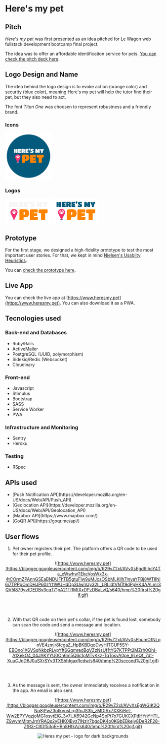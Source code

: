 <h1>Here's my pet</h1>

<h2>Pitch</h2>

*Here's my pet* was first presented as an idea pitched for Le Wagon web fullstack development bootcamp final project.

The idea was to offer an affordable identification service for pets. [You can check the pitch deck here](https://drive.google.com/file/d/1Q3p6T9w5yWYRJVF2zQZ9bIqXxho6PKsf/view?usp=sharing).

<h2>Logo Design and Name</h2>

The idea behind the logo design is to evoke action (orange color) and security (blue color), meaning Here's my pet will help the tutor find their pet, but they also need to act.

The font *Titan One* was choosen to represent robustness and a friendly brand.

<h3>Icons</h3>

<div align="left">
<img src="https://github.com/magedeungaro/heres-my-pet/blob/master/public/icons/ms-icon-310x310.png?raw=true" alt="Heres my pet icon medalion"  width="150px">
</div>

<h3>Logos</h3>

<div align="left">
<img src="https://github.com/magedeungaro/heres-my-pet/blob/master/app/assets/images/heresmypet_logo_inverted.png?raw=true" alt="Heres my pet - logo for dark backgrounds" width="150px">

<img src="https://github.com/magedeungaro/heres-my-pet/blob/master/app/assets/images/heresmypet_logo.png?raw=true" alt="Heres my pet - logo for light backgrounds" width="150px">
</div>

<h2>Prototype</h2>

For the first stage, we designed a high-fidelity prototype to test the most important user stories. For that, we kept in mind [Nielsen's Usabilty Heuristics](https://www.nngroup.com/articles/ten-usability-heuristics/).

You can [check the prototype here](https://www.figma.com/proto/zlrvtJiXEMw7PyPJtKu7wl/HMP?node-id=74%3A242&scaling=scale-down&page-id=8%3A2&starting-point-node-id=74%3A242).

<h2>Live App</h2>

You can check the live app at [https://www.heresmy.pet](https://www.heresmy.pet). You can also download it as a PWA.

<h2>Tecnologies used</h2>

<h3>Back-end and Databases</h3>

<ul>
  <li>Ruby/Rails</li>
  <li>ActiveMailer</li>
  <li>PostgreSQL (UUID, polymorphism)</li>
  <li>Sidekiq/Redis (Websocket)</li>
  <li>Cloudinary</li>
</ul>


<h3>Front-end</h3>

<ul>
  <li>Javascript</li>
  <li>Stimulus</li>
  <li>Bootstrap</li>
  <li>SASS</li>
  <li>Service Worker</li>
  <li>PWA</li>
</ul>


<h3>Infrastructure and Monitoring</h3>

<ul>
  <li>Sentry</li>
  <li>Heroku</li>
</ul>


<h3>Testing</h3>

<ul>
  <li>RSpec</li>
</ul>

<h2>APIs used</h2>

<ul>
  <li>[Push Notification API](https://developer.mozilla.org/en-US/docs/Web/API/Push_API)</li>
  <li>[Geolocation API](https://developer.mozilla.org/en-US/docs/Web/API/Geolocation_API)</li>
  <li>[Mapbox API](https://www.mapbox.com/)</li>
  <li>[GoQR API](https://goqr.me/api/)</li>
</ul>

<h2>User flows</h2>

1) Pet owner registers their pet. The platform offers a QR code to be used for their pet profile.

<div align="center">

  ![https://www.heresmy.pet](https://blogger.googleusercontent.com/img/b/R29vZ2xl/AVvXsEgd9IhcY4Ta_eWwhwTEkeVosWx3x-4tCOrmZPAnnGSEaBNDUFhTB5gtuFlw9uMJcsOSbMLKllh7InyaYFBj8WTlINl6i7TPPgOmDHJP60zYt1WUHdDp3UwiVJy32L_LRLldtVNTt9dPpHK4AALmr3QV5l879yvtDEDBv3cqT71pA21TRMtXxDPzDBaLvQ/s640/hmp%20first%20gif.gif)

</div>

<br>
<br>

2) With that QR code on their pet's collar, if the pet is found lost, somebody can scan the code and send a message and location.

<div align="center">

  ![https://www.heresmy.pet](https://blogger.googleusercontent.com/img/b/R29vZ2xl/AVvXsEhumOfNLqnVE4zmjr8fcgaZ_HpBKBDqoDvyHITCUF5SY-EBOno1X6VSqNkbzRLvpYft6GqmredBgVZzNsUf1tYG7KTPPt2MZrh0QhI-A1XekO4_04JAKYYU0On6m5Q6c1pMTvKkz-TqTosvA0pe_9LeQf_7dt-XuuCJqD6J0uSXrSYv3TXShhIgaxRedw/s640/hmp%20second%20gif.gif)

</div>

<br>
<br>

3) As the message is sent, the owner immediately receives a notification in the app. An email is also sent.

<div align="center">

  ![https://www.heresmy.pet](https://blogger.googleusercontent.com/img/b/R29vZ2xl/AVvXsEgWGIK2QNq8jPwZ3otkyusLrg3fnJS35_zMDIAx7XXKiBet-Ww2EPYVqzjoMG1osvtEiG_3v7i_K6942GcNp4SpPt7o7GUKCXPdHYnYHTI_Z9wvmMltmJrnYRAQs2yEHK0lBvz7lNzIr7bgoDK4o0KGbEBkejy8DeR2F28-ZfR3-CltDf53qEHBn8HfkA/s640/hmp%20third%20gif.gif)

  <img src="https://blogger.googleusercontent.com/img/b/R29vZ2xl/AVvXsEhTo4-NJYkj612a4B9dtUwvHxWi0SuJdsSdfYXl6DQv6TsgQacsB_jtVDcYRZ9awMUn3lue2mQ6UOHF9KbKdlBJJLY6YvXpMwI0WXwS9spUuhJuRjen2mF5lirVto17pP4MJvLr05HwAQC3z_PBiKYmut56K93sDRzTsJARS0iROBqBIySTsYRZNmopSQ/s1600/hmp%20email.jpeg" alt="Heres my pet - logo for dark backgrounds" width="300px">

</div>

